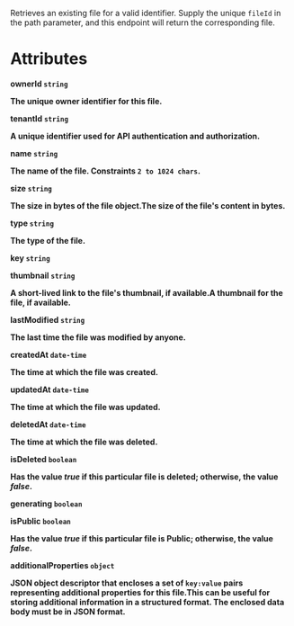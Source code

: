 Retrieves an existing file for a valid identifier. Supply the unique `fileId` in the path parameter, and this endpoint will return the corresponding file.

# Attributes

<strong>ownerId<strong> `string`

The unique owner identifier for this file.

<strong>tenantId<strong> `string`

A unique identifier used for API authentication and authorization.

<strong>name<strong> `string`

The name of the file. Constraints `2 to 1024 chars`.

<strong>size<strong> `string`

The size in bytes of the file object.The size of the file's content in bytes. 


<strong>type<strong> `string`

The type of the file.

<strong>key<strong> `string`



<strong>thumbnail<strong> `string`

A short-lived link to the file's thumbnail, if available.A thumbnail for the file, if available. 

<strong>lastModified<strong> `string`

The last time the file was modified by anyone.

<strong>createdAt<strong> `date-time`

The time at which the file was created.

<strong>updatedAt<strong> `date-time`

The time at which the file was updated.

<strong>deletedAt<strong> `date-time`

The time at which the file was deleted.

<strong>isDeleted<strong> `boolean`

Has the value _true_ if this particular file is deleted; otherwise, the value _false_.

<strong>generating<strong> `boolean`



<strong>isPublic<strong> `boolean`

Has the value _true_ if this particular file is Public; otherwise, the value _false_.

<strong>additionalProperties<strong> `object`

JSON object descriptor that encloses a set of `key:value` pairs representing additional properties for this file.This can be useful for storing additional information in a structured format.  The enclosed data body must be in JSON format.
